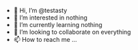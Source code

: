 - 👋 Hi, I’m @testasty
- 👀 I’m interested in nothing
- 🌱 I’m currently learning nothing
- 💞️ I’m looking to collaborate on everything
- 📫 How to reach me ...

<!---
testasty/testasty is a ✨ special ✨ repository because its `README.md` (this file) appears on your GitHub profile.
You can click the Preview link to take a look at your changes.
--->
